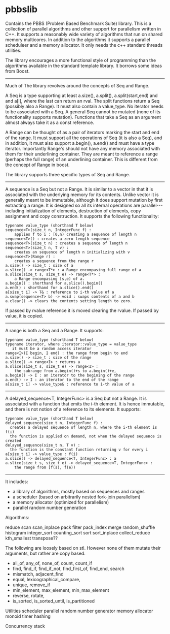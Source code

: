 # pbbslib

Contains the PBBS (Problem Based Benchmark Suite) library.  This is a
collection of parallel algorithms and other support for parallelism
written in C++.  It supports a reasonably wide variety of algorithms
that run on shared memory multicores.  In addition to the algorithms
it supports a parallel scheduleer and a memory allocator.  It only
needs the c++ standard threads utilities.

The library encourages a more functional style of programming than the
algorithms available in the standard template library.  It borrows
some ideas from Boost.

******************************************************

Much of The library revolves around the concepts of Seq and Range.

A Seq is a type supporting at least a.size(), a.split(),
a.split(start,end) and and a[i], where the last can return an rval.
The split functions return a Seq (possibly also a Range).  It must
also contain a value_type.  No iterator needs to be associated with a
Seq.  A general Seq cannot be mutated (none of its functionality
supports mutation).  Functions that take a Seq as an argument almost
always take it as a const reference.

A Range can be thought of as a pair of iterators marking the start and
end of the range.  It must support all the operations of Seq (it is
also a Seq), and in addition, it must also support a.begin(), a.end()
and must have a type iterator.  Importantly Range's should not have
any memory associated with them for their underlining container.  They
are meant to reference a range (perhaps the full range) of an
underlining container.  This is different from the concept of Range in
boost.

The library supports three specific types of Seq and Range.

******************************************************

A sequence<T> is a Seq but not a Range.  It is similar to a vector<T>
in that it is associated with the underlying memory for its contents.
Unlike vector<T> it is generally meant to be immutable, although it
does support mutation by first extracting a range.  It is designed so all
its internal operations are parallel---including initialization of
elements, destruction of elements, copy assignment and
copy construction.    It supports the following functionality:
    
    typename value_type (shorthand T below)
    sequence<T>(size_t n, IntegerFunc f) :
        applies f to i : [0,n) creating a sequence of length n
    sequence<T>() : creates a zero length sequence
    sequence<T>(size_t n) : creates a sequence of length n
    sequence<T>(size_t n, T v) :
        creates an sequence of length n initializing with v
    sequence<T>(Range r) :
        creates a sequence from the range r
    a.size() -> size_t : size of a
    a.slice() -> range<T*> : a Range encompasing full range of a
    a.slice(size_t s, size_t e) -> range<T*> :
        a Range encompasing [s,e) of a.
    a.begin() : shorthand for a.slice().begin()
    a.end() : shorthand for a.slice().end()
    a[size_t i] -> T& : reference to i-th value of a
    a.swap(sequence<T> b) -> void : swaps contents of a and b
    a.clear() -> clears the contents setting length to zero.    
If passed by rvalue reference it is moved clearing the rvalue.  If
passed by value, it is copied.

******************************************************

A range<Iterator> is both a Seq and a Range.  It supports:
    
    typename value_type (shorthand T below)
    typename iterator, where iterator::value_type = value_type
       it must be a random access iterator
    range<I>(I begin, I end) : the range from begin to end
    a.size() -> size_t : size of the range
    a.slice() -> range<I> : returns a 
    a.slice(size_t s, size_t e) -> range<I> :
        the subrange from a.begin()+s to a.begin()+e, 
    a.begin() -> I : an iterator to the begining of the range
    a.end() -> I : an iterator to the end of the range
    a[size_t i] -> value_type& : reference to i-th value of a

******************************************************

A delayed_sequence<T, IntegerFunc> is a Seq but not a Range.  It is associated
with a function that emits the i-th element.  It is hence immutable, and there
is not notion of a reference to its elements.   It supports:

    typename value_type (shorthand T below)
    delayed_sequence(size_t n, IntegerFunc f) :
      creates a delayed sequence of length n, where the i-th element is f(i)
      the function is applied on demand, not when the delayed sequence is created
    delayed_sequence(size_t n, T v) :
      the function is the constant function returning v for every i
    a[size_t i] -> value_type : f(i)
    a.slice() -> delayed_sequence<T, IntegerFunc> : a
    a.slice(size_t s, size_t e) -> delayed_sequence<T, IntegerFunc> :
        the range from [f(s), f(e))

******************************************************

It includes:
  - a library of algorithms, mostly based on sequences and ranges
  - a scheduler (based on arbitrarily nested fork-join parallelism)
  - a memory allocator (optimized for parallelism)
  - parallel random number generation

Algorithms:

  reduce
  scan
  scan_inplace
  pack
  filter
  pack_index
  merge
  random_shuffle
  histogram
  integer_sort
  counting_sort
  sort
  sort_inplace
  collect_reduce
  kth_smallest
  transpose??

The following are loosely based on stl.   However none of them mutate
their arguments, but rather are copy based.

  - all_of, any_of, none_of, count, count_if
  - find, find_if, find_if_not, find_first_of, find_end, search
  - mismatch, adjacent_find
  - equal, lexicographical_compare,
  - unique, remove_if
  - min_element, max_element, min_max_element
  - reverse, rotate,
  - is_sorted, is_sorted_until, is_partitioned
  
Utilities
  scheduler
  parallel random number generator
  memory allocator
  monoid
  timer
  hashing
  
Concurrency
  stack
 
